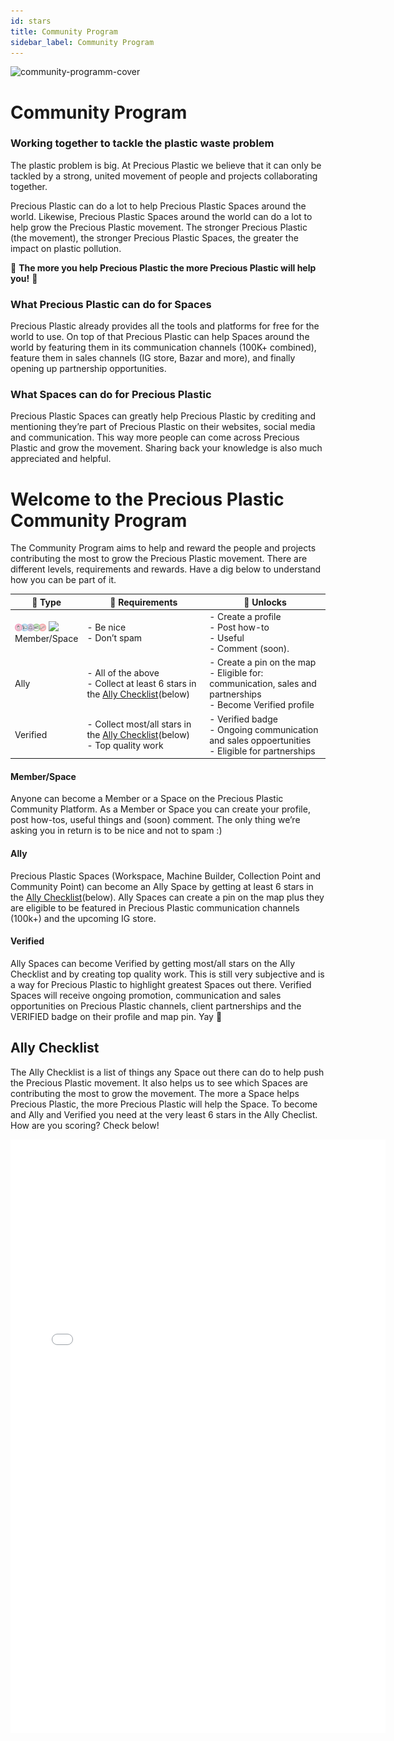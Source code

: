 ```yaml
---
id: stars
title: Community Program
sidebar_label: Community Program
---
```

![community-programm-cover](https://user-images.githubusercontent.com/17761877/113297730-4959ca80-92fb-11eb-802d-6a02f61ff471.jpg)


# Community Program

### Working together to tackle the plastic waste problem
The plastic problem is big. At Precious Plastic we believe that it can only be tackled by a strong, united movement of people and projects collaborating together.

Precious Plastic can do a lot to help Precious Plastic Spaces around the world. Likewise, Precious Plastic Spaces around the world can do a lot to help grow the Precious Plastic movement. The stronger Precious Plastic (the movement), the stronger Precious Plastic Spaces, the greater the impact on plastic pollution.

🤜 <b>The more you help Precious Plastic the more Precious Plastic will help you!</b> 🤛


###  What Precious Plastic can do for Spaces
Precious Plastic already provides all the tools and platforms for free for the world to use. On top of that Precious Plastic can help Spaces around the world by featuring them in its communication channels (100K+ combined), feature them in sales channels (IG store, Bazar and more), and finally opening up partnership opportunities.


###  What Spaces can do for Precious Plastic
Precious Plastic Spaces can greatly help Precious Plastic by crediting and mentioning they’re part of Precious Plastic on their websites, social media and communication. This way more people can come across Precious Plastic and grow the movement. Sharing back your knowledge is also much appreciated and helpful.


# Welcome to the Precious Plastic Community Program
The Community Program aims to help and reward the people and projects contributing the most to grow the Precious Plastic movement. There are different levels, requirements and rewards. Have a dig below to understand how you can be part of it.

🚩 Type | 🤝 Requirements | 💫 Unlocks
--- | --- | ---
<img style="margin-left: 0;" src="../assets/build/all-spaces.png" width="50px"/> <img style="margin-left: 0;" src="../assets/build/thumb-extrusion.jpg" width="50px"/> <br> Member/Space | - Be nice <br> - Don’t spam | - Create a profile<br> - Post how-to<br> - Useful<br> - Comment (soon).
Ally | - All of the above<br> - Collect at least 6 stars in the [Ally Checklist](https://jsfiddle.net/davehakkens/gr4pndtc/94/show)(below) | - Create a pin on the map<br> - Eligible for: communication, sales and partnerships<br> - Become Verified profile
Verified | - Collect most/all stars in the [Ally Checklist](https://jsfiddle.net/davehakkens/gr4pndtc/94/show)(below)<br> - Top quality work | - Verified badge<br> - Ongoing communication and sales oppoertunities<br> - Eligible for partnerships


#### Member/Space
Anyone can become a Member or a Space on the Precious Plastic Community Platform. As a Member or Space you can create your profile, post how-tos, useful things and (soon) comment. The only thing we’re asking you in return is to be nice and not to spam :)


#### Ally
Precious Plastic Spaces (Workspace, Machine Builder, Collection Point and Community Point) can become an Ally Space by getting at least 6 stars in the [Ally Checklist](https://jsfiddle.net/davehakkens/gr4pndtc/94/show)(below). Ally Spaces can create a pin on the map plus they are eligible to be featured in Precious Plastic communication channels (100k+) and the upcoming IG store.


#### Verified
Ally Spaces can become Verified by getting most/all stars on the Ally Checklist and by creating top quality work. This is still very subjective and is a way for Precious Plastic to highlight greatest Spaces out there. Verified Spaces will receive ongoing promotion, communication and sales opportunities on Precious Plastic channels, client partnerships and the VERIFIED badge on their profile and map pin. Yay 👻


## Ally Checklist
The Ally Checklist is a list of things any Space out there can do to help push the Precious Plastic movement. It also helps us to see which Spaces are contributing the most to grow the movement. The more a Space helps Precious Plastic, the more Precious Plastic will help the Space. To become and Ally and Verified you need at the very least 6 stars in the Ally Checlist. How are you scoring? Check below!

<iframe width="600px" height="950px" src="//jsfiddle.net/davehakkens/f5gknozs/35/embedded/result/" allowfullscreen="allowfullscreen" allowpaymentrequest frameborder="0"></iframe>
